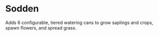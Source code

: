 # Sodden
Adds 6 configurable, tiered watering cans to grow saplings and crops, spawn flowers, and spread grass.

